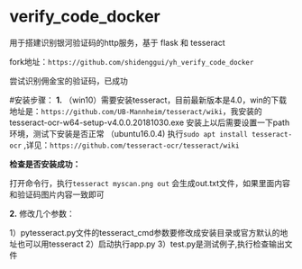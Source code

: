 # verify_code_docker
用于搭建识别银河验证码的http服务，基于 flask 和 tesseract

fork地址：`https://github.com/shidenggui/yh_verify_code_docker`

尝试识别佣金宝的验证码，已成功

#安装步骤：
**1.**
（win10）需要安装tesseract，目前最新版本是4.0，win的下载地址是：`https://github.com/UB-Mannheim/tesseract/wiki`，我安装的 tesseract-ocr-w64-setup-v4.0.0.20181030.exe
安装上以后需要设置一下path环境，测试下安装是否正常
 （ubuntu16.0.4) 执行`sudo apt install tesseract-ocr` ,详见：`https://github.com/tesseract-ocr/tesseract/wiki`
 
 **检查是否安装成功：**
 
打开命令行，执行`tesseract myscan.png out` 会生成out.txt文件，如果里面内容和验证码图片内容一致即可

**2.**
修改几个参数：

1）pytesseract.py文件的tesseract_cmd参数要修改成安装目录或官方默认的地址也可以用tesseract
2）启动执行app.py
3）test.py是测试例子,执行检查输出文件




